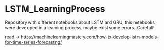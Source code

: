 # LSTM_LearningProcess
Repository with different notebooks about LSTM and GRU, this notebooks were developed in a learning process, maybe exist some errors. ¡Carefull!


read -> https://machinelearningmastery.com/how-to-develop-lstm-models-for-time-series-forecasting/

